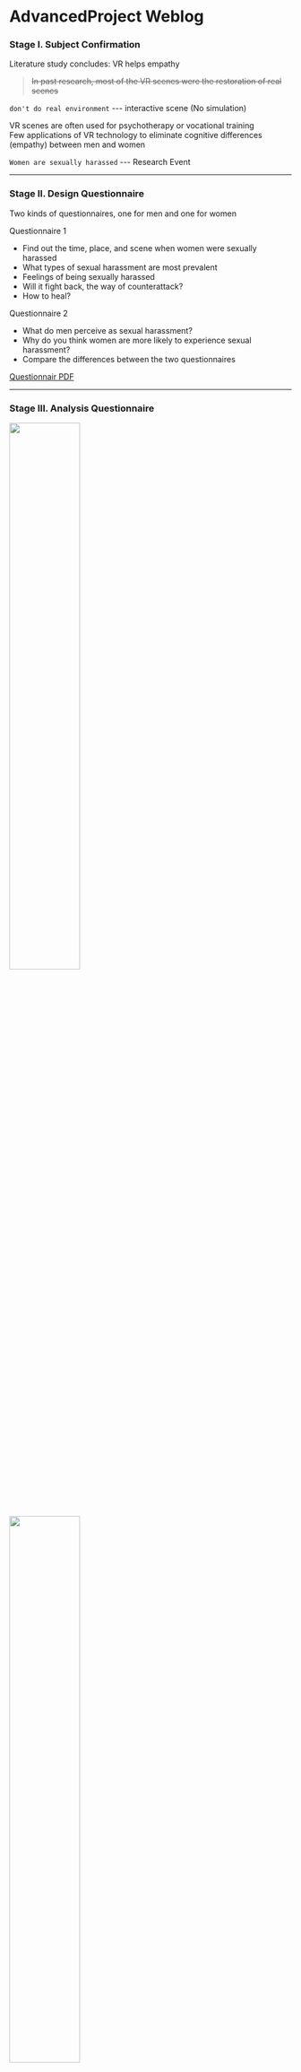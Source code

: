 # AdvancedProject Weblog 

### Stage I. Subject Confirmation  
Literature study concludes: VR helps empathy  
> ~~In past research, most of the VR scenes were the restoration of real scenes~~    

`don't do real environment` --- interactive scene (No simulation)  

VR scenes are often used for psychotherapy or vocational training  
Few applications of VR technology to eliminate cognitive differences (empathy) between men and women

`Women are sexually harassed` --- Research Event
***

### Stage II. Design Questionnaire  
Two kinds of questionnaires, one for men and one for women   

Questionnaire 1  
- Find out the time, place, and scene when women were sexually harassed  
- What types of sexual harassment are most prevalent
- Feelings of being sexually harassed
- Will it fight back, the way of counterattack?
- How to heal?

Questionnaire 2
- What do men perceive as sexual harassment?
- Why do you think women are more likely to experience sexual harassment?
- Compare the differences between the two questionnaires

[Questionnair PDF](https://github.com/Yid1331/AdvancedProject_Weblog/tree/main/Questionnaire)


***

### Stage III. Analysis Questionnaire

<img src="https://user-images.githubusercontent.com/81423727/203316138-773ebbd4-8efa-440f-85e6-efb44aecda5a.png" width="50%" height="50%">

<img src="https://user-images.githubusercontent.com/81423727/203317913-b7657dec-51f9-4b3a-8f97-3616b4feb93d.png" width="50%" height="50%">

**Questionnaire extraction design elements**

Time and Place: `dusk or evening`  `outdoors`

Difference 1:   
> Survey shows that most men don't think looking girls up and down is considered sexual harassment; but the girls think it's sexual harassment.

Difference 2:   
> Most men think that girls have the ability to fight back against sexual harassment???

Tips:   
> Women feel that seeking comfort from someone they trust can heal from sexual harassment

The overall atmosphere is finalized：
> loneliness, horror, barrenness, desolation
> Main color tone: Red, Orange, Gray...

***

### Stage IV. Design Point Refinement

**Environment**
> Surroundings: 18:00-24:00 (evening - night - early morning ===>Dynamic Weather System)
> 
> Enviroment: Outdoor?? Public transport???
> 
> Ambient sound: Vulgar language, indecent gestures, harassing phone calls...
> 
> ~~Everything is bigger than normal, especially the presence of NPCs (props)~~  
> 
> ~~Roadside elements: naked male billboards sexually suggestive statements, random flirtatious passers-by in the distance~~

#### ~~Event 1     City Scene~~  
> ~~Harassing phone calls appear over time, family members urge home calls, there will always be some billboards~~

#### Event 2    Outdoor  
`Encounter a threatening thing, a bunch of flies, just leave quickly`

#### Event 3    On the road  
> Passing a single-plank bridge, a very narrow alley,   
> there are ~~moss~~ on the wall (disgusting things), touching it will cause `the handle to vibrate`

#### Event 4   Interaction
> Look up and down==> searchlights  
> Make a sound, there will be more spotlights  
> Fear of being watched: spotlights, the eyes and evaluations of people around

***

### Stage V. Modeling

Use Blender to model the scene and props   
Export mesh, material, animation... to Unreal Engine

<img src="https://user-images.githubusercontent.com/81423727/203324765-57798cad-ed38-4f53-a74b-6ad492218a5a.png" width="50%" height="50%">

### Stage VI. Interaction Function Realization

**Dynamic Weather System**

Weather changes over time to produce dusk, night, morning

<img src="https://user-images.githubusercontent.com/81423727/203325258-6e9b5714-bfbb-48ea-9d84-9bfb120d17b2.png" width="50%" height="50%">

**Light System**

<img src="https://user-images.githubusercontent.com/81423727/203325867-aaa9a795-1ee2-4c93-b265-bfb0ab7ce15b.png" width="50%" height="50%">

**Character Smooth Locomotion**

<img src="https://user-images.githubusercontent.com/81423727/203326216-9a29dbba-8dbd-40ff-abb1-987c53c380f8.png" width="50%" height="50%">




### 6. Test
